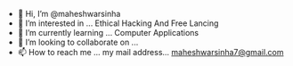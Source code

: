 - 👋 Hi, I’m @maheshwarsinha
- 👀 I’m interested in ... Ethical Hacking And Free Lancing
- 🌱 I’m currently learning ... Computer Applications
- 💞️ I’m looking to collaborate on ...
- 📫 How to reach me ... my mail address... maheshwarsinha7@gmail.com

<!---
maheshwarsinha/maheshwarsinha is a ✨ special ✨ repository because its `README.md` (this file) appears on your GitHub profile.
You can click the Preview link to take a look at your changes.
--->
